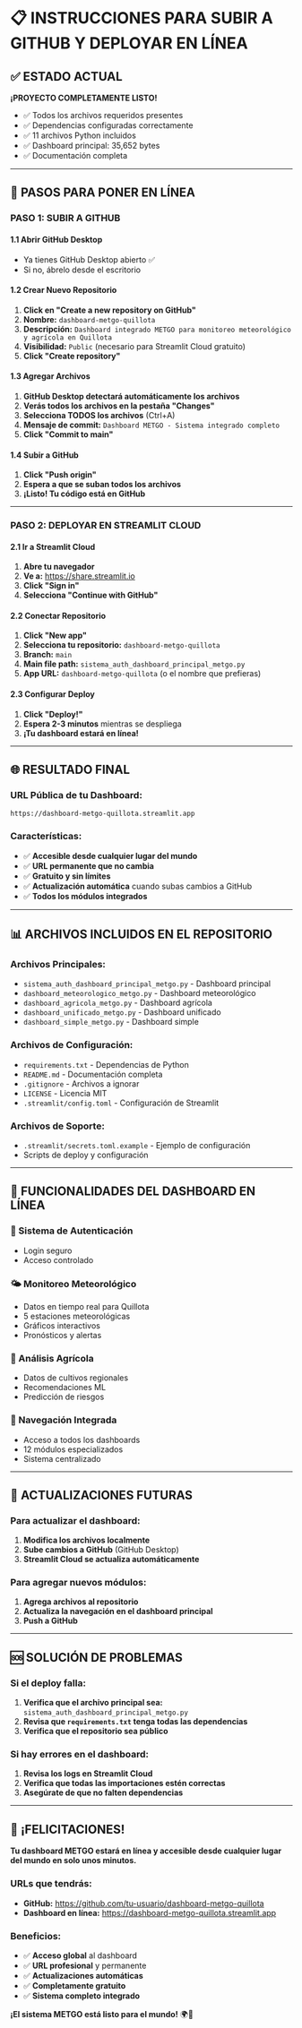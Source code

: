 # 📋 INSTRUCCIONES PARA SUBIR A GITHUB Y DEPLOYAR EN LÍNEA

## ✅ ESTADO ACTUAL
**¡PROYECTO COMPLETAMENTE LISTO!**
- ✅ Todos los archivos requeridos presentes
- ✅ Dependencias configuradas correctamente
- ✅ 11 archivos Python incluidos
- ✅ Dashboard principal: 35,652 bytes
- ✅ Documentación completa

---

## 🚀 PASOS PARA PONER EN LÍNEA

### PASO 1: SUBIR A GITHUB

#### 1.1 Abrir GitHub Desktop
- Ya tienes GitHub Desktop abierto ✅
- Si no, ábrelo desde el escritorio

#### 1.2 Crear Nuevo Repositorio
1. **Click en "Create a new repository on GitHub"**
2. **Nombre:** `dashboard-metgo-quillota`
3. **Descripción:** `Dashboard integrado METGO para monitoreo meteorológico y agrícola en Quillota`
4. **Visibilidad:** `Public` (necesario para Streamlit Cloud gratuito)
5. **Click "Create repository"**

#### 1.3 Agregar Archivos
1. **GitHub Desktop detectará automáticamente los archivos**
2. **Verás todos los archivos en la pestaña "Changes"**
3. **Selecciona TODOS los archivos** (Ctrl+A)
4. **Mensaje de commit:** `Dashboard METGO - Sistema integrado completo`
5. **Click "Commit to main"**

#### 1.4 Subir a GitHub
1. **Click "Push origin"**
2. **Espera a que se suban todos los archivos**
3. **¡Listo! Tu código está en GitHub**

---

### PASO 2: DEPLOYAR EN STREAMLIT CLOUD

#### 2.1 Ir a Streamlit Cloud
1. **Abre tu navegador**
2. **Ve a:** https://share.streamlit.io
3. **Click "Sign in"**
4. **Selecciona "Continue with GitHub"**

#### 2.2 Conectar Repositorio
1. **Click "New app"**
2. **Selecciona tu repositorio:** `dashboard-metgo-quillota`
3. **Branch:** `main`
4. **Main file path:** `sistema_auth_dashboard_principal_metgo.py`
5. **App URL:** `dashboard-metgo-quillota` (o el nombre que prefieras)

#### 2.3 Configurar Deploy
1. **Click "Deploy!"**
2. **Espera 2-3 minutos** mientras se despliega
3. **¡Tu dashboard estará en línea!**

---

## 🌐 RESULTADO FINAL

### URL Pública de tu Dashboard:
```
https://dashboard-metgo-quillota.streamlit.app
```

### Características:
- ✅ **Accesible desde cualquier lugar del mundo**
- ✅ **URL permanente que no cambia**
- ✅ **Gratuito y sin límites**
- ✅ **Actualización automática** cuando subas cambios a GitHub
- ✅ **Todos los módulos integrados**

---

## 📊 ARCHIVOS INCLUIDOS EN EL REPOSITORIO

### Archivos Principales:
- `sistema_auth_dashboard_principal_metgo.py` - Dashboard principal
- `dashboard_meteorologico_metgo.py` - Dashboard meteorológico
- `dashboard_agricola_metgo.py` - Dashboard agrícola
- `dashboard_unificado_metgo.py` - Dashboard unificado
- `dashboard_simple_metgo.py` - Dashboard simple

### Archivos de Configuración:
- `requirements.txt` - Dependencias de Python
- `README.md` - Documentación completa
- `.gitignore` - Archivos a ignorar
- `LICENSE` - Licencia MIT
- `.streamlit/config.toml` - Configuración de Streamlit

### Archivos de Soporte:
- `.streamlit/secrets.toml.example` - Ejemplo de configuración
- Scripts de deploy y configuración

---

## 🎯 FUNCIONALIDADES DEL DASHBOARD EN LÍNEA

### 🔐 Sistema de Autenticación
- Login seguro
- Acceso controlado

### 🌤️ Monitoreo Meteorológico
- Datos en tiempo real para Quillota
- 5 estaciones meteorológicas
- Gráficos interactivos
- Pronósticos y alertas

### 🌱 Análisis Agrícola
- Datos de cultivos regionales
- Recomendaciones ML
- Predicción de riesgos

### 🚀 Navegación Integrada
- Acceso a todos los dashboards
- 12 módulos especializados
- Sistema centralizado

---

## 🔄 ACTUALIZACIONES FUTURAS

### Para actualizar el dashboard:
1. **Modifica los archivos localmente**
2. **Sube cambios a GitHub** (GitHub Desktop)
3. **Streamlit Cloud se actualiza automáticamente**

### Para agregar nuevos módulos:
1. **Agrega archivos al repositorio**
2. **Actualiza la navegación en el dashboard principal**
3. **Push a GitHub**

---

## 🆘 SOLUCIÓN DE PROBLEMAS

### Si el deploy falla:
1. **Verifica que el archivo principal sea:** `sistema_auth_dashboard_principal_metgo.py`
2. **Revisa que `requirements.txt` tenga todas las dependencias**
3. **Verifica que el repositorio sea público**

### Si hay errores en el dashboard:
1. **Revisa los logs en Streamlit Cloud**
2. **Verifica que todas las importaciones estén correctas**
3. **Asegúrate de que no falten dependencias**

---

## 🎉 ¡FELICITACIONES!

**Tu dashboard METGO estará en línea y accesible desde cualquier lugar del mundo en solo unos minutos.**

### URLs que tendrás:
- **GitHub:** https://github.com/tu-usuario/dashboard-metgo-quillota
- **Dashboard en línea:** https://dashboard-metgo-quillota.streamlit.app

### Beneficios:
- ✅ **Acceso global** al dashboard
- ✅ **URL profesional** y permanente
- ✅ **Actualizaciones automáticas**
- ✅ **Completamente gratuito**
- ✅ **Sistema completo integrado**

**¡El sistema METGO está listo para el mundo!** 🌍🚀
